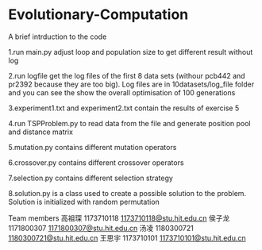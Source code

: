 # Evolutionary-Computation
A brief intrduction to the code

1.run main.py adjust loop and population size to get different result without log

2.run logfile get the log files of the first 8 data sets (withour pcb442 and pr2392 
because they are too big). Log files are in 10datasets/log_file folder and you can see 
the show the overall optimisation of 100 generations

3.experiment1.txt and experiment2.txt contain the results of exercise 5

4.run TSPProblem.py to read data from the file and generate position pool and distance
matrix

5.mutation.py contains different mutation operators

6.crossover.py contains different crossover operators

7.selection.py contains different selection strategy

8.solution.py is a class used to create a possible solution to the problem. Solution is initialized
with random permutation

Team members 
高祖琛	1173710118	1173710118@stu.hit.edu.cn
侯子龙	1171800307	1171800307@stu.hit.edu.cn
汤凌	    1180300721	1180300721@stu.hit.edu.cn
王思宇	1173710101	1173710101@stu.hit.edu.cn
